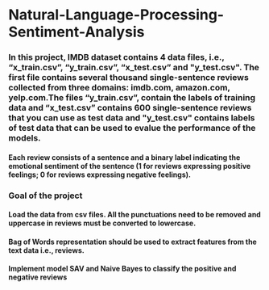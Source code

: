 # Natural-Language-Processing-Sentiment-Analysis

### In this project, IMDB dataset contains 4 data files, i.e., “x_train.csv”, “y_train.csv”, “x_test.csv” and "y_test.csv". The first file contains several thousand single-sentence reviews collected from three domains: imdb.com, amazon.com, yelp.com.The files “y_train.csv”, contain the labels of training data and “x_test.csv” contains 600 single-sentence reviews that you can use as test data and "y_test.csv" contains labels of test data that can be used to evalue the performance of the models.

#### Each review consists of a sentence and a binary label indicating the emotional sentiment of the sentence (1 for reviews expressing positive feelings; 0 for reviews expressing negative feelings). 

### Goal of the project

#### Load the data from csv files. All the punctuations need to be removed and uppercase in reviews must be converted to lowercase.

#### Bag of Words representation should be used to extract features from the text data i.e., reviews.

#### Implement model SAV and Naive Bayes to classify the positive and negative reviews
